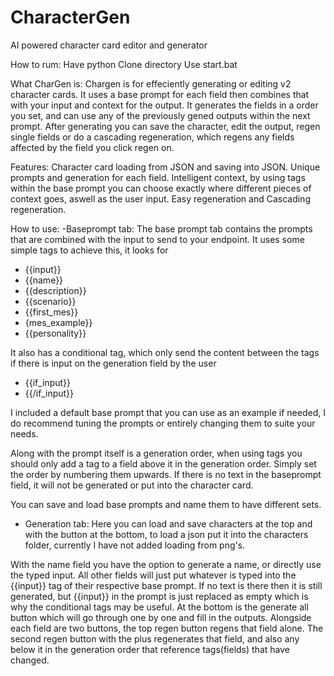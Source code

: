 # CharacterGen
AI powered character card editor and generator 

How to rum:
Have python
Clone directory
Use start.bat

What CharGen is:
Chargen is for effeciently generating or editing v2 character cards.
It uses a base prompt for each field then combines that with your input and context for the output.
It generates the fields in a order you set, and can use any of the previously gened outputs within the next prompt.
After generating you can save the character, edit the output, regen single fields or do a cascading regeneration, which regens any fields affected by the field you click regen on.

Features:
Character card loading from JSON and saving into JSON.
Unique prompts and generation for each field.
Intelligent context, by using tags within the base prompt you can choose exactly where different pieces of context goes, aswell as the user input.
Easy regeneration and Cascading regeneration.


How to use:
-Baseprompt tab:
The base prompt tab contains the prompts that are combined with the input to send to your endpoint.
It uses some simple tags to achieve this, it looks for
- {{input}}
- {{name}}
- {{description}}
- {{scenario}}
- {{first_mes}}
- {mes_example}}
- {{personality}}

It also has a conditional tag, which only send the content between the tags if there is input on the generation field by the user
- {{if_input}}
- {{/if_input}}

I included a default base prompt that you can use as an example if needed, I do recommend tuning the prompts or entirely changing them to suite your needs.

Along with the prompt itself is a generation order, when using tags you should only add a tag to a field above it in the generation order.
Simply set the order by numbering them upwards. If there is no text in the baseprompt field, it will not be generated or put into the character card.

You can save and load base prompts and name them to have different sets.


- Generation tab:
Here you can load and save characters at the top and with the button at the bottom, to load a json put it into the characters folder, currently I have not added loading from png's.

With the name field you have the option to generate a name, or directly use the typed input.
All other fields will just put whatever is typed into the {{input}} tag of their respective base prompt. If no text is there then it is still generated, but {{input}} in the prompt is just replaced as empty which is why the conditional tags may be useful.
At the bottom is the generate all button which will go through one by one and fill in the outputs.
Alongside each field are two buttons, the top regen button regens that field alone. The second regen button with the plus regenerates that field, and also any below it in the generation order that reference tags(fields) that have changed.
